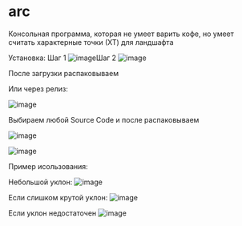 # arc

Консольная программа, которая не умеет варить кофе, но умеет считать характерные точки (ХТ) для ландшафта

Установка:
Шаг 1
![image](https://user-images.githubusercontent.com/59537160/232196202-5da1695a-abf5-483f-acf2-bebfd9f67c90.png)Шаг 2
![image](https://user-images.githubusercontent.com/59537160/232196232-64e345bc-3809-4fdc-a57d-f4a14eddaf59.png)

После загрузки распаковываем 

Или через релиз:

![image](https://user-images.githubusercontent.com/59537160/232196324-2fbaff2d-c3ea-4200-978d-fca69cf3bebc.png)

Выбираем любой Source Code и после распаковываем

![image](https://user-images.githubusercontent.com/59537160/232196394-ade04487-6811-4661-9573-c7290b0aff1a.png)


![image](https://user-images.githubusercontent.com/59537160/232195638-551fb607-1d0e-4322-b3a4-35075bdd2890.png)

Пример исользования:

Небольшой уклон:
![image](https://user-images.githubusercontent.com/59537160/232195713-a7360091-c30a-47b8-9530-c4e4d043792f.png)

Если слишком крутой уклон:
![image](https://user-images.githubusercontent.com/59537160/232195744-3e0252ce-ca88-4c86-ad38-bd226cddf915.png)

Если уклон недостаточен 
![image](https://user-images.githubusercontent.com/59537160/232195771-3139c191-f7e1-442c-921c-5775ffb2f122.png)


